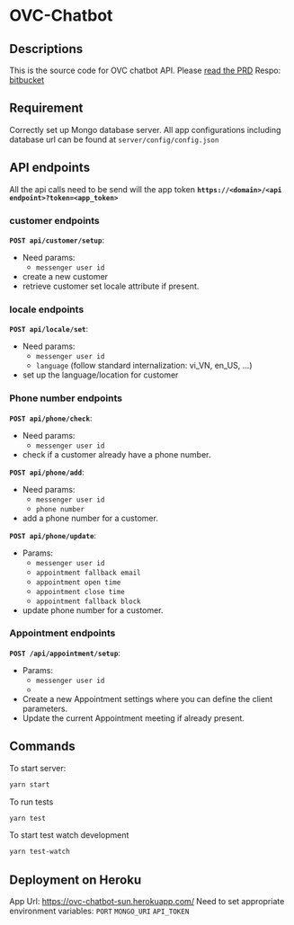 # OVC-Chatbot

## Descriptions

This is the source code for OVC chatbot API.
Please [read the PRD](http://bit.ly/2voU8bQ)
Respo: [bitbucket](https://bitbucket.org/account/user/solutions-union/projects/OV)

## Requirement
Correctly set up Mongo database server.
All app configurations including database url can be found at `server/config/config.json`

## API endpoints

All the api calls need to be send will the app token
**`https://<domain>/<api endpoint>?token=<app_token>`**

### customer endpoints
**`POST api/customer/setup`**:
- Need params:
  - `messenger user id`
- create a new customer
- retrieve customer set locale attribute if present.

### locale endpoints
**`POST api/locale/set`**:
- Need params:
  - `messenger user id`
  - `language` (follow standard internalization: vi_VN, en_US, ...)
- set up the language/location for customer

### Phone number endpoints
**`POST api/phone/check`**:
- Need params:
  - `messenger user id`
- check if a customer already have a phone number.

**`POST api/phone/add`**:
- Need params:
  - `messenger user id`
  - `phone number`
- add a phone number for a customer.

**`POST api/phone/update`**:
- Params:
  - `messenger user id`
  - `appointment fallback email`
  - `appointment open time`
  - `appointment close time`
  - `appointment fallback block`
- update phone number for a customer.

### Appointment endpoints
**`POST /api/appointment/setup`**:
- Params:
  - `messenger user id`
  -
- Create a new Appointment settings where you can define the client parameters.
- Update the current Appointment meeting if already present.

## Commands
To start server:
```bash
yarn start
```

To run tests
```bash
yarn test
```

To start test watch development
```bash
yarn test-watch
```

## Deployment on Heroku
App Url: https://ovc-chatbot-sun.herokuapp.com/
Need to set appropriate environment variables:
`PORT`
`MONGO_URI`
`API_TOKEN`
